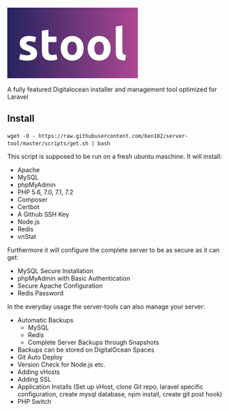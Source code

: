 ![alt text](logo.jpg "Logo Title Text 1")

A fully featured Digitalocean installer and management tool optimized for Laravel

## Install
`wget -O - https://raw.githubusercontent.com/ben182/server-tool/master/scripts/get.sh | bash`

This script is supposed to be run on a fresh ubuntu maschine. It will install:
* Apache
* MySQL
* phpMyAdmin
* PHP 5.6, 7.0, 7.1, 7.2
* Composer
* Certbot
* A Github SSH Key
* Node.js
* Redis
* vnStat

Furthermore it will configure the complete server to be as secure as it can get:
* MySQL Secure Installation
* phpMyAdmin with Basic Authentication
* Secure Apache Configuration
* Redis Password

In the everyday usage the server-tools can also manage your server:
* Automatic Backups
    * MySQL
    * Redis
    * Complete Server Backups through Snapshots
* Backups can be stored on DigitalOcean Spaces
* Git Auto Deploy
* Version Check for Node.js etc.
* Adding vHosts
* Adding SSL
* Application Installs (Set up vHost, clone Git repo, laravel specific configuration, create mysql database, npm install, create git post hook)
* PHP Switch